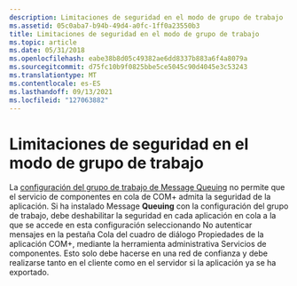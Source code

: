 ```yaml
---
description: Limitaciones de seguridad en el modo de grupo de trabajo
ms.assetid: 05c0aba7-b94b-49d4-a0fc-1ff0a23550b3
title: Limitaciones de seguridad en el modo de grupo de trabajo
ms.topic: article
ms.date: 05/31/2018
ms.openlocfilehash: eabe38b8d05c49382ae6dd8337b883a6f4a8079a
ms.sourcegitcommit: d75fc10b9f0825bbe5ce5045c90d4045e3c53243
ms.translationtype: MT
ms.contentlocale: es-ES
ms.lasthandoff: 09/13/2021
ms.locfileid: "127063882"
---
```

# <a name="security-limitations-in-workgroup-mode"></a>Limitaciones de seguridad en el modo de grupo de trabajo

La [configuración del grupo de trabajo de Message Queuing](/previous-versions/windows/desktop/legacy/ms711472(v=vs.85)) no permite que el servicio de componentes en cola de COM+ admita la seguridad de la aplicación. Si ha instalado Message **Queuing** con la configuración del grupo de trabajo, debe deshabilitar la  seguridad en cada aplicación en cola a la  que se accede en esta configuración seleccionando No autenticar mensajes en la pestaña Cola del cuadro de diálogo Propiedades de la aplicación COM+, mediante la herramienta administrativa Servicios de componentes. [](specifying-the-authentication-protocol.md) Esto solo debe hacerse en una red de confianza y debe realizarse tanto en el cliente como en el servidor si la aplicación ya se ha exportado.

 

 



